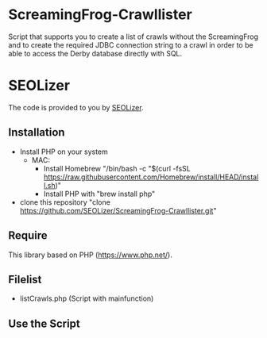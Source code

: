 # ScreamingFrog-Crawllister
Script that supports you to create a list of crawls without the ScreamingFrog and to create the required JDBC connection string to a crawl in order to be able to access the Derby database directly with SQL.

# SEOLizer
The code is provided to you by [SEOLizer](https://www.seolizer.de).

## Installation
- Install PHP on your system
  - MAC:
    - Install Homebrew "/bin/bash -c "$(curl -fsSL https://raw.githubusercontent.com/Homebrew/install/HEAD/install.sh)"
    - Install PHP with "brew install php"
- clone this repository "clone https://github.com/SEOLizer/ScreamingFrog-Crawllister.git"

## Require
This library based on PHP (https://www.php.net/).

## Filelist
- listCrawls.php (Script with mainfunction)

## Use the Script
